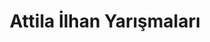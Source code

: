 ---
layout: monthly
headline: "Attila İlhan Yarışmaları"
title: "Attila İlhan Yarışmaları"
key: "attila ilhan"
description: "Attila İlhan adına düzenlenen edebiyat yarışmalarıdır"
permalink: "attila-ilhan-yarismalari/"
---